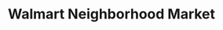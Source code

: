 ---
title: "Walmart Neighborhood Market"
url: /norfolk/walmart-neighborhood-market/
shop: supermarket
---